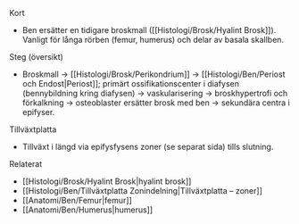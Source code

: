 Kort
- Ben ersätter en tidigare broskmall ([[Histologi/Brosk/Hyalint Brosk]]). Vanligt för långa rörben (femur, humerus) och delar av basala skallben.

Steg (översikt)
- Broskmall → [[Histologi/Brosk/Perikondrium]] → [[Histologi/Ben/Periost och Endost|Periost]]; primärt ossifikationscenter i diafysen (bennybildning kring diafysen) → vaskularisering → broskhypertrofi och förkalkning → osteoblaster ersätter brosk med ben → sekundära centra i epifyser.

Tillväxtplatta
- Tillväxt i längd via epifysfysens zoner (se separat sida) tills slutning.

Relaterat
- [[Histologi/Brosk/Hyalint Brosk|hyalint brosk]]
- [[Histologi/Ben/Tillväxtplatta Zonindelning|Tillväxtplatta – zoner]]
- [[Anatomi/Ben/Femur|femur]]
- [[Anatomi/Ben/Humerus|humerus]]

